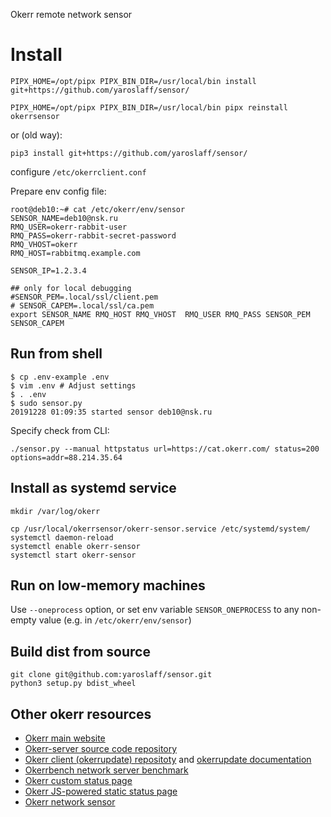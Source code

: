 Okerr remote network sensor

# Install

~~~
PIPX_HOME=/opt/pipx PIPX_BIN_DIR=/usr/local/bin install git+https://github.com/yaroslaff/sensor/

PIPX_HOME=/opt/pipx PIPX_BIN_DIR=/usr/local/bin pipx reinstall okerrsensor
~~~

or (old way):
~~~
pip3 install git+https://github.com/yaroslaff/sensor/
~~~


configure `/etc/okerrclient.conf`

Prepare env config file:
~~~
root@deb10:~# cat /etc/okerr/env/sensor  
SENSOR_NAME=deb10@nsk.ru
RMQ_USER=okerr-rabbit-user
RMQ_PASS=okerr-rabbit-secret-password
RMQ_VHOST=okerr
RMQ_HOST=rabbitmq.example.com

SENSOR_IP=1.2.3.4

## only for local debugging
#SENSOR_PEM=.local/ssl/client.pem
# SENSOR_CAPEM=.local/ssl/ca.pem
export SENSOR_NAME RMQ_HOST RMQ_VHOST  RMQ_USER RMQ_PASS SENSOR_PEM SENSOR_CAPEM

~~~
## Run from shell

~~~shell
$ cp .env-example .env
$ vim .env # Adjust settings
$ . .env
$ sudo sensor.py 
20191228 01:09:35 started sensor deb10@nsk.ru
~~~

Specify check from CLI:
~~~
./sensor.py --manual httpstatus url=https://cat.okerr.com/ status=200 options=addr=88.214.35.64
~~~

## Install as systemd service
~~~
mkdir /var/log/okerr

cp /usr/local/okerrsensor/okerr-sensor.service /etc/systemd/system/
systemctl daemon-reload
systemctl enable okerr-sensor
systemctl start okerr-sensor
~~~

## Run on low-memory machines
Use `--oneprocess` option, or set env variable `SENSOR_ONEPROCESS` to any non-empty value (e.g. in `/etc/okerr/env/sensor`)

## Build dist from source
~~~
git clone git@github.com:yaroslaff/sensor.git
python3 setup.py bdist_wheel
~~~

## Other okerr resources
- [Okerr main website](https://okerr.com/)
- [Okerr-server source code repository](https://github.com/yaroslaff/okerr-dev/) 
- [Okerr client (okerrupdate) repositoty](https://github.com/yaroslaff/okerrupdate) and [okerrupdate documentation](https://okerrupdate.readthedocs.io/)
- [Okerrbench network server benchmark](https://github.com/yaroslaff/okerrbench)
- [Okerr custom status page](https://github.com/yaroslaff/okerr-status)
- [Okerr JS-powered static status page](https://github.com/yaroslaff/okerrstatusjs)
- [Okerr network sensor](https://github.com/yaroslaff/sensor)


